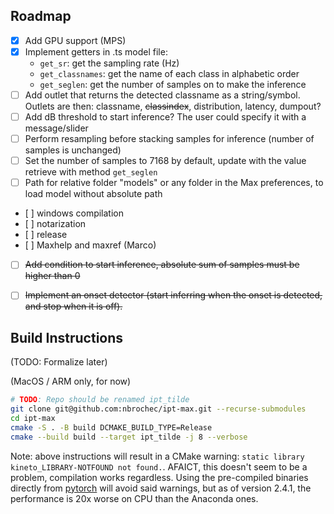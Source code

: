 ## Roadmap

- [x] Add GPU support (MPS)
- [x] Implement getters in .ts model file:
    - `get_sr`: get the sampling rate (Hz)
    - `get_classnames`: get the name of each class in alphabetic order
    - `get_seglen`: get the number of samples on to make the inference
- [ ] Add outlet that returns the detected classname as a string/symbol. Outlets are then: classname, ~~classindex~~, distribution, latency, dumpout?
- [ ] Add dB threshold to start inference? The user could specify it with a message/slider 
- [ ] Perform resampling before stacking samples for inference (number of samples is unchanged)
- [ ] Set the number of samples to 7168 by default, update with the value retrieve with method `get_seglen`
- [ ] Path for relative folder "models" or any folder in the Max preferences, to load model without absolute path
- [ ] windows compilation
- [ ] notarization
- [ ] release
- [ ] Maxhelp and maxref (Marco)
- [ ] ~~Add condition to start inference, absolute sum of samples must be higher than 0~~
- [ ] ~~Implement an onset detector (start inferring when the onset is detected, and stop when it is off).~~


## Build Instructions
(TODO: Formalize later)

(MacOS / ARM only, for now)
```bash
# TODO: Repo should be renamed ipt_tilde 
git clone git@github.com:nbrochec/ipt-max.git --recurse-submodules
cd ipt-max
cmake -S . -B build DCMAKE_BUILD_TYPE=Release
cmake --build build --target ipt_tilde -j 8 --verbose
```

Note: above instructions will result in a CMake warning: `static library kineto_LIBRARY-NOTFOUND not found.`. AFAICT, this doesn't seem to be a problem, compilation works regardless. Using the pre-compiled binaries directly from [pytorch](https://pytorch.org/) will avoid said warnings, but as of version 2.4.1, the performance is 20x worse on CPU than the Anaconda ones.  
